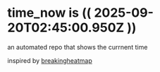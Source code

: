 # time_now is (( 2025-09-20T02:45:00.950Z ))

an automated repo that shows the currnent time

inspired by [breakingheatmap](https://github.com/breakingheatmap/breakingheatmap)